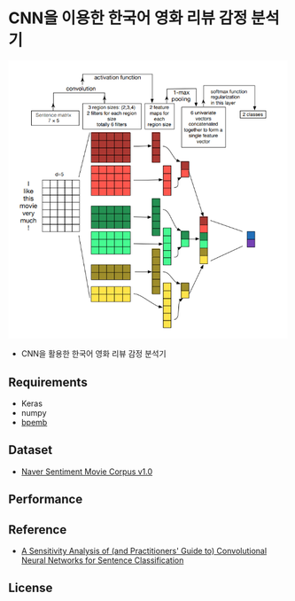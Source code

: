 # CNN을 이용한 한국어 영화 리뷰 감정 분석기
![ex screenshot](./img/model.png)
- CNN을 활용한 한국어 영화 리뷰 감정 분석기

## Requirements
- Keras
- numpy
- [bpemb](https://github.com/bheinzerling/bpemb)
  
## Dataset
- [Naver Sentiment Movie Corpus v1.0](https://github.com/e9t/nsmc)

## Performance
    
## Reference
- [A Sensitivity Analysis of (and Practitioners' Guide to) Convolutional Neural Networks for Sentence Classification](https://arxiv.org/abs/1510.03820)

## License
